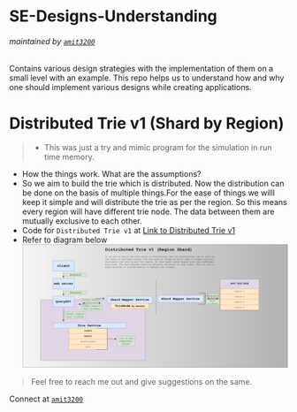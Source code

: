 # SE-Designs-Understanding
###### maintained by [`amit3200`](https://github.com/Amit3200)
Contains various design strategies with the implementation of them on a small level with an example. This repo helps us to understand how and why one should implement various designs while creating applications.



# Distributed Trie v1 (Shard by Region)
> * This was just a try and mimic program for the simulation in run time memory.
 * How the things work. What are the assumptions?
 * So we aim to build the trie which is distributed. Now the distribution can be done on the basis of multiple things.For the ease of things we willl keep it simple and will distribute the trie as per the region. So this means every region will have different trie node. The data between them are mutually exclusive to each other.
 * Code for `Distributed Trie v1` at [Link to Distributed Trie v1](https://github.com/Amit3200/SE-Designs-Understanding/blob/master/python/examples/distributedTrie/v1/distributedTrieV1.png)
 * Refer to diagram below
![Alt text](python/examples/distributedTrie/v1/distributedTrieV1.png?raw=true "Distributed Trie v1")


> Feel free to reach me out and give suggestions on the same.


Connect at [`amit3200`](https://github.com/Amit3200)
